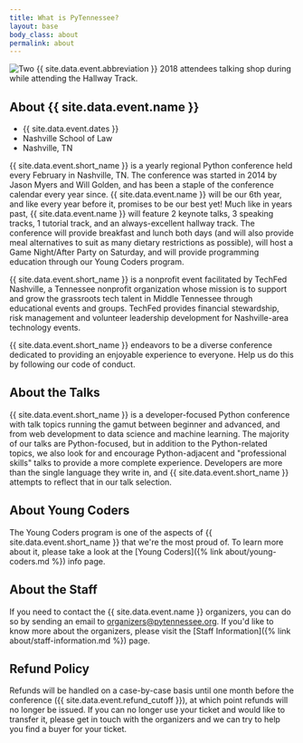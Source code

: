 ```yaml
---
title: What is PyTennessee?
layout: base
body_class: about
permalink: about
---
```


<div class="about-hero">
  <img src="{{ site.baseurl }}/static/img/about-pytn.jpg" alt="Two {{ site.data.event.abbreviation }} 2018 attendees talking shop during while attending the Hallway Track.">
</div>

## About {{ site.data.event.name }}

* {{ site.data.event.dates }}
* Nashville School of Law
* Nashville, TN

{{ site.data.event.short_name }} is a yearly regional Python conference held every February in Nashville, TN.
The conference was started in 2014 by Jason Myers and Will Golden, and has been a staple of the conference calendar every year since.
{{ site.data.event.name }} will be our 6th year, and like every year before it, promises to be our best yet!
Much like in years past, {{ site.data.event.name }} will feature 2 keynote talks, 3 speaking tracks, 1 tutorial track, and an always-excellent hallway track.
The conference will provide breakfast and lunch both days (and will also provide meal alternatives to suit as many dietary restrictions as possible), will host a Game Night/After Party on Saturday, and will provide programming education through our Young Coders program.

{{ site.data.event.short_name }} is a nonprofit event facilitated by TechFed Nashville, a Tennessee nonprofit organization whose mission is to support and grow the grassroots tech talent in Middle Tennessee through educational events and groups.
TechFed provides financial stewardship, risk management and volunteer leadership development for Nashville-area technology events.

{{ site.data.event.short_name }} endeavors to be a diverse conference dedicated to providing an enjoyable experience to everyone. Help us do this by following our code of conduct.


## About the Talks

{{ site.data.event.short_name }} is a developer-focused Python conference with talk topics running the gamut between beginner and advanced, and from web development to data science and machine learning.
The majority of our talks are Python-focused, but in addition to the Python-related topics, we also look for and encourage Python-adjacent and "professional skills" talks to provide a more complete experience.
Developers are more than the single language they write in, and {{ site.data.event.short_name }} attempts to reflect that in our talk selection.


## About Young Coders

The Young Coders program is one of the aspects of {{ site.data.event.short_name }} that we're the most proud of.
To learn more about it, please take a look at the [Young Coders]({% link about/young-coders.md %}) info page.


## About the Staff

If you need to contact the {{ site.data.event.name }} organizers, you can do so by sending an email to [organizers@pytennessee.org](mailto:organizers@pytennessee.org).
If you'd like to know more about the organizers, please visit the [Staff Information]({% link about/staff-information.md %}) page.


## Refund Policy

Refunds will be handled on a case-by-case basis until one month before the conference ({{ site.data.event.refund_cutoff }}), at which point refunds will no longer be issued.
If you can no longer use your ticket and would like to transfer it, please get in touch with the organizers and we can try to help you find a buyer for your ticket.
